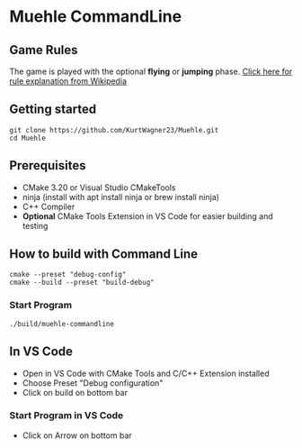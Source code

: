 # Muehle CommandLine

## Game Rules

The game is played with the optional **flying** or **jumping** phase.
[Click here for rule explanation from Wikipedia](https://en.wikipedia.org/wiki/Nine_men%27s_morris)



## Getting started

```
git clone https://github.com/KurtWagner23/Muehle.git
cd Muehle
```

## Prerequisites

- CMake 3.20 or Visual Studio CMakeTools
- ninja (install with apt install ninja or brew install ninja)
- C++ Compiler
- **Optional** CMake Tools Extension in VS Code for easier building and testing

## How to build with Command Line
```
cmake --preset "debug-config"
cmake --build --preset "build-debug"
```
### Start Program
```
./build/muehle-commandline
```

## In VS Code

- Open in VS Code with CMake Tools and C/C++ Extension installed
- Choose Preset "Debug configuration"
- Click on build on bottom bar
  
### Start Program in VS Code

- Click on Arrow on bottom bar
